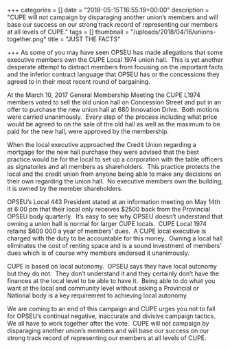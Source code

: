 +++
categories = []
date = "2018-05-15T16:55:19+00:00"
description = "CUPE will not campaign by disparaging another union’s members and will base our success on our strong track record of representing our members at all levels of CUPE."
tags = []
thumbnail = "/uploads/2018/04/16/unions-together.png"
title = "JUST THE FACTS"

+++
As some of you may have seen OPSEU has made allegations that some executive members own the CUPE Local 1974 union hall.  This is yet another desperate attempt to distract members from focusing on the important facts and the inferior contract language that OPSEU has or the concessions they agreed to in their most recent round of bargaining.

At the March 10, 2017 General Membership Meeting the CUPE L1974 members voted to sell the old union hall on Concession Street and put in an offer to purchase the new union hall at 680 Innovation Drive.  Both motions were carried unanimously.  Every step of the process including what price would be agreed to on the sale of the old hall as well as the maximum to be paid for the new hall, were approved by the membership.

When the local executive approached the Credit Union regarding a mortgage for the new hall purchase they were advised that the best practice would be for the local to set up a corporation with the table officers as signatories and all members as shareholders.  This practice protects the local and the credit union from anyone being able to make any decisions on their own regarding the union hall.  No executive members own the building, it is owned by the member shareholders.  
  
OPSEU’s Local 443 President stated at an information meeting on May 14th at 6:00 pm that their local only receives $2500 back from the Provincial OPSEU body quarterly.  It’s easy to see why OPSEU doesn’t understand that owning a union hall is normal for larger CUPE locals.  CUPE Local 1974 retains $600 000 a year of members’ dues.  A CUPE local executive is charged with the duty to be accountable for this money.  Owning a local hall eliminates the cost of renting space and is a sound investment of members’ dues which is of course why members endorsed it unanimously.

CUPE is based on local autonomy.  OPSEU says they have local autonomy but they do not.  They don’t understand it and they certainly don’t have the finances at the local level to be able to have it.  Being able to do what you want at the local and community level without asking a Provincial or National body is a key requirement to achieving local autonomy.

We are coming to an end of this campaign and CUPE urges you not to fall for OPSEU’s continual negative, inaccurate and divisive campaign tactics.  We all have to work together after the vote.  CUPE will not campaign by disparaging another union’s members and will base our success on our strong track record of representing our members at all levels of CUPE.